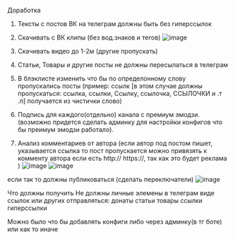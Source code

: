 Доработка

1. Тексты с постов ВК на телеграм должны быть без гиперссылок
2. Скачивать с ВК клипы (без вод.знаков и тегов)
![image](https://github.com/tojifushigura/vktgbot/assets/173146836/4c89c5d3-9d8f-45ab-8643-6eabfb95b19a)

3. Скачивать видео до 1-2м (другие пропускать)
4. Статьи, Товары и другие посты не должны пересылаться в телеграм
5. В блэклисте изменить что бы по определонному слову пропускались посты (пример: ссылк [в этом случае должны пропускаться: ссылка, ссылки, Ссылку, ссылочка, ССЫЛОЧКИ и .т .п] получается из чистички слово)
6. Подпись для каждого(отдельно) канала с премиум эмодзи. (возможно придется сделать админку для настройки конфигов что бы преимум эмодзи работало).
7. Анализ комментариев от автора (если автор под постом пишет, указывается ссылка то пост пропускается можно привязять к комменту автора если есть http:// https://, так как это будет реклама )
![image](https://github.com/tojifushigura/vktgbot/assets/173146836/416d81dc-5c17-4022-a9af-40cff77d9002)
![image](https://github.com/tojifushigura/vktgbot/assets/173146836/68120393-102d-4bc3-91c2-ed980c9dcaa9)

если так то должны публиковаться (сделать переключатели)
![image](https://github.com/tojifushigura/vktgbot/assets/173146836/acb3705a-6989-4ea7-9312-f9a859761aa5)




Что должны получить
Не должны личные элемены в телеграм виде ссылок или других отправляться:
донаты
статьи
товары
ссылки
гиперссылки

Можно было что бы добавлять конфиги либо через админку(в тг боте) или как то иначе
